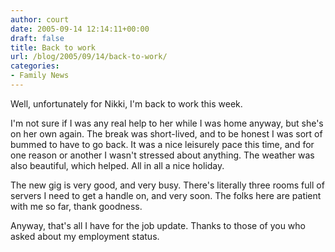 ```yaml
---
author: court
date: 2005-09-14 12:14:11+00:00
draft: false
title: Back to work
url: /blog/2005/09/14/back-to-work/
categories:
- Family News
---
```


Well, unfortunately for Nikki, I'm back to work this week.  

I'm not sure if I was any real help to her while I was home anyway, but she's on her own again.  The break was short-lived, and to be honest I was sort of bummed to have to go back.  It was a nice leisurely pace this time, and for one reason or another I wasn't stressed about anything.  The weather was also beautiful, which helped.  All in all a nice holiday.

The new gig is very good, and very busy.  There's literally three rooms full of servers I need to get a handle on, and very soon.  The folks here are patient with me so far, thank goodness.

Anyway, that's all I have for the job update.  Thanks to those of you who asked about my employment status.
